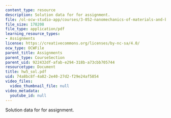 ```yaml
---
content_type: resource
description: Solution data for for assignment.
file: /ol-ocw-studio-app/courses/3-052-nanomechanics-of-materials-and-biomaterials-spring-2007/74a8bc8f4a822e4027d2f29e24af5854_hw5_sol.pdf
file_size: 178208
file_type: application/pdf
learning_resource_types:
- Assignments
license: https://creativecommons.org/licenses/by-nc-sa/4.0/
ocw_type: OCWFile
parent_title: Assignments
parent_type: CourseSection
parent_uid: 922432df-afab-e294-318b-a73cbb705744
resourcetype: Document
title: hw5_sol.pdf
uid: 74a8bc8f-4a82-2e40-27d2-f29e24af5854
video_files:
  video_thumbnail_file: null
video_metadata:
  youtube_id: null
---
```

Solution data for for assignment.